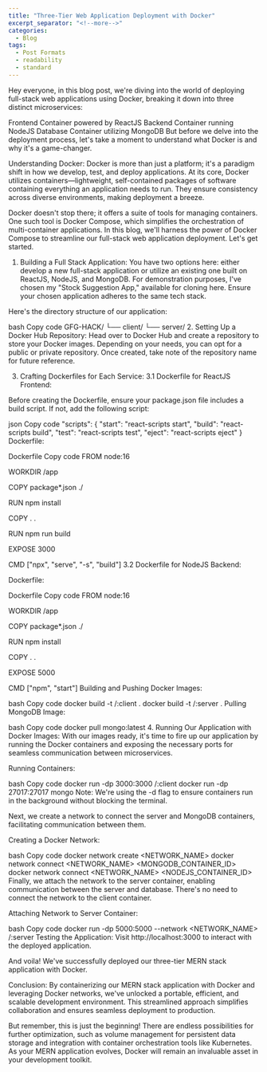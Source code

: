 ```yaml
---
title: "Three-Tier Web Application Deployment with Docker"
excerpt_separator: "<!--more-->"
categories:
  - Blog
tags:
  - Post Formats
  - readability
  - standard
---
```


Hey everyone, in this blog post, we're diving into the world of deploying full-stack web applications using Docker, breaking it down into three distinct microservices:

Frontend Container powered by ReactJS
Backend Container running NodeJS
Database Container utilizing MongoDB
But before we delve into the deployment process, let's take a moment to understand what Docker is and why it's a game-changer.

Understanding Docker:
Docker is more than just a platform; it's a paradigm shift in how we develop, test, and deploy applications. At its core, Docker utilizes containers—lightweight, self-contained packages of software containing everything an application needs to run. They ensure consistency across diverse environments, making deployment a breeze.

Docker doesn't stop there; it offers a suite of tools for managing containers. One such tool is Docker Compose, which simplifies the orchestration of multi-container applications. In this blog, we'll harness the power of Docker Compose to streamline our full-stack web application deployment. Let's get started.

1. Building a Full Stack Application:
You have two options here: either develop a new full-stack application or utilize an existing one built on ReactJS, NodeJS, and MongoDB. For demonstration purposes, I've chosen my "Stock Suggestion App," available for cloning here. Ensure your chosen application adheres to the same tech stack.

Here's the directory structure of our application:

bash
Copy code
GFG-HACK/
└── client/
└── server/
2. Setting Up a Docker Hub Repository:
Head over to Docker Hub and create a repository to store your Docker images. Depending on your needs, you can opt for a public or private repository. Once created, take note of the repository name for future reference.

3. Crafting Dockerfiles for Each Service:
3.1 Dockerfile for ReactJS Frontend:

Before creating the Dockerfile, ensure your package.json file includes a build script. If not, add the following script:

json
Copy code
"scripts": {
  "start": "react-scripts start",
  "build": "react-scripts build",
  "test": "react-scripts test",
  "eject": "react-scripts eject"
}
Dockerfile:

Dockerfile
Copy code
FROM node:16

WORKDIR /app

COPY package*.json ./

RUN npm install

COPY . .

RUN npm run build

EXPOSE 3000

CMD ["npx", "serve", "-s", "build"]
3.2 Dockerfile for NodeJS Backend:

Dockerfile:

Dockerfile
Copy code
FROM node:16

WORKDIR /app

COPY package*.json ./

RUN npm install

COPY . .

EXPOSE 5000

CMD ["npm", "start"]
Building and Pushing Docker Images:

bash
Copy code
docker build -t <DockerHubUsername>/<RepositoryName>:client .
docker build -t <DockerHubUsername>/<RepositoryName>:server .
Pulling MongoDB Image:

bash
Copy code
docker pull mongo:latest
4. Running Our Application with Docker Images:
With our images ready, it's time to fire up our application by running the Docker containers and exposing the necessary ports for seamless communication between microservices.

Running Containers:

bash
Copy code
docker run -dp 3000:3000 <DockerHubUsername>/<RepositoryName>:client
docker run -dp 27017:27017 mongo
Note: We're using the -d flag to ensure containers run in the background without blocking the terminal.

Next, we create a network to connect the server and MongoDB containers, facilitating communication between them.

Creating a Docker Network:

bash
Copy code
docker network create <NETWORK_NAME>
docker network connect <NETWORK_NAME> <MONGODB_CONTAINER_ID>
docker network connect <NETWORK_NAME> <NODEJS_CONTAINER_ID>
Finally, we attach the network to the server container, enabling communication between the server and database. There's no need to connect the network to the client container.

Attaching Network to Server Container:

bash
Copy code
docker run -dp 5000:5000 --network <NETWORK_NAME> <DockerHubUsername>/<RepositoryName>:server
Testing the Application:
Visit http://localhost:3000 to interact with the deployed application.

And voila! We've successfully deployed our three-tier MERN stack application with Docker.

Conclusion:
By containerizing our MERN stack application with Docker and leveraging Docker networks, we've unlocked a portable, efficient, and scalable development environment. This streamlined approach simplifies collaboration and ensures seamless deployment to production.

But remember, this is just the beginning! There are endless possibilities for further optimization, such as volume management for persistent data storage and integration with container orchestration tools like Kubernetes. As your MERN application evolves, Docker will remain an invaluable asset in your development toolkit.